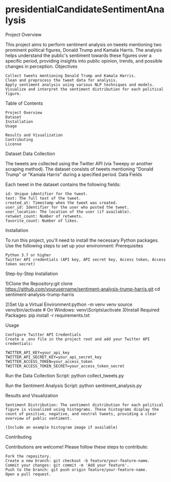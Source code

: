 # presidentialCandidateSentimentAnalysis
Project Overview

This project aims to perform sentiment analysis on tweets mentioning two prominent political figures, Donald Trump and Kamala Harris. The analysis helps understand the public's sentiment towards these figures over a specific period, providing insights into public opinion, trends, and possible changes in perception.
Objectives

    Collect tweets mentioning Donald Trump and Kamala Harris.
    Clean and preprocess the tweet data for analysis.
    Apply sentiment analysis using various NLP techniques and models.
    Visualize and interpret the sentiment distribution for each political figure.

Table of Contents

    Project Overview
    Dataset
    Installation
    Usage

    Results and Visualization
    Contributing
    License

Dataset
Data Collection

The tweets are collected using the Twitter API (via Tweepy or another scraping method). The dataset consists of tweets mentioning "Donald Trump" or "Kamala Harris" during a specified period.
Data Fields

Each tweet in the dataset contains the following fields:

    id: Unique identifier for the tweet.
    text: The full text of the tweet.
    created_at: Timestamp when the tweet was created.
    user_id: Identifier for the user who posted the tweet.
    user_location: The location of the user (if available).
    retweet_count: Number of retweets.
    favorite_count: Number of likes.

Installation

To run this project, you'll need to install the necessary Python packages. Use the following steps to set up your environment:
Prerequisites

    Python 3.7 or higher
    Twitter API credentials (API key, API secret key, Access token, Access token secret)

Step-by-Step Installation

1)Clone the Repository:git clone https://github.com/yourusername/sentiment-analysis-trump-harris.git
cd sentiment-analysis-trump-harris

2)Set Up a Virtual Environment:python -m venv venv
source venv/bin/activate  # On Windows: venv\Scripts\activate
3)Install Required Packages:
pip install -r requirements.txt


Usage

    Configure Twitter API Credentials
    Create a .env file in the project root and add your Twitter API credentials:

    TWITTER_API_KEY=your_api_key
    TWITTER_API_SECRET_KEY=your_api_secret_key
    TWITTER_ACCESS_TOKEN=your_access_token
    TWITTER_ACCESS_TOKEN_SECRET=your_access_token_secret

Run the Data Collection Script:
    python collect_tweets.py

Run the Sentiment Analysis Script:
    python sentiment_analysis.py


Results and Visualization

    Sentiment Distribution: The sentiment distribution for each political figure is visualized using histograms. These histograms display the count of positive, negative, and neutral tweets, providing a clear overview of public sentiment.

    (Include an example histogram image if available)

Contributing

Contributions are welcome! Please follow these steps to contribute:

    Fork the repository.
    Create a new branch: git checkout -b feature/your-feature-name.
    Commit your changes: git commit -m 'Add your feature'.
    Push to the branch: git push origin feature/your-feature-name.
    Open a pull request.

